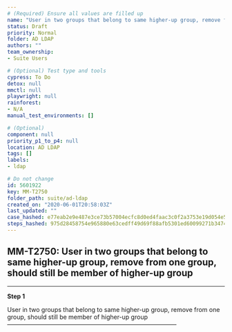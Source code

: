 ```yaml
---
# (Required) Ensure all values are filled up
name: "User in two groups that belong to same higher-up group, remove from one group, should still be member of higher-up group"
status: Draft
priority: Normal
folder: AD LDAP
authors: ""
team_ownership: 
- Suite Users

# (Optional) Test type and tools
cypress: To Do
detox: null
mmctl: null
playwright: null
rainforest: 
- N/A
manual_test_environments: []

# (Optional)
component: null
priority_p1_to_p4: null
location: AD LDAP
tags: []
labels: 
- ldap

# Do not change
id: 5601922
key: MM-T2750
folder_path: suite/ad-ldap
created_on: "2020-06-01T20:58:03Z"
last_updated: ""
case_hashed: e77eab2e9e487e3ce73b57004ecfc8d0ed4faac3c0f2a3753e19d054e524c2fce1c2508c7d2d3830bdcb36b4cbabd38e
steps_hashed: 975d28458754e965880e63cedff49d69f88afb5301ed60099271b3474117f4331aea34957ffddc12415b9f96f6a55626
---
```


## MM-T2750: User in two groups that belong to same higher-up group, remove from one group, should still be member of higher-up group

---

**Step 1**

User in two groups that belong to same higher-up group, remove from one group, should still be member of higher-up group\
————————————————————————————

